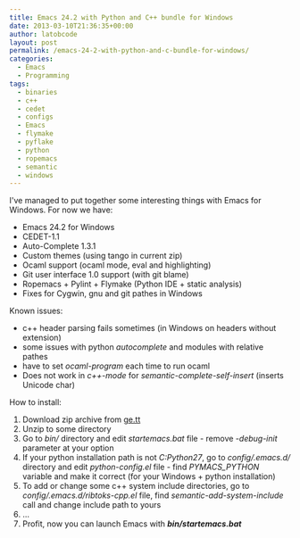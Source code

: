 ```yaml
---
title: Emacs 24.2 with Python and C++ bundle for Windows
date: 2013-03-10T21:36:35+00:00
author: latobcode
layout: post
permalink: /emacs-24-2-with-python-and-c-bundle-for-windows/
categories:
  - Emacs
  - Programming
tags:
  - binaries
  - c++
  - cedet
  - configs
  - Emacs
  - flymake
  - pyflake
  - python
  - ropemacs
  - semantic
  - windows
---
```

I've managed to put together some interesting things with Emacs for Windows. For now we have:

  * Emacs 24.2 for Windows
  * CEDET-1.1
  * Auto-Complete 1.3.1
  * Custom themes (using tango in current zip)
  * Ocaml support (ocaml mode, eval and highlighting)
  * Git user interface 1.0 support (with git blame)
  * Ropemacs + Pylint + Flymake (Python IDE + static analysis)
  * Fixes for Cygwin, gnu and git pathes in Windows

<!--more-->

Known issues:

  * c++ header parsing fails sometimes (in Windows on headers without extension)
  * some issues with python _autocomplete_ and modules with relative pathes
  * have to set _ocaml-program_ each time to run ocaml
  * <c-tab> Does not work in _c++-mode_ for _semantic-complete-self-insert_ (inserts Unicode char)

How to install:

  1. Download zip archive from <a title="Emacs 24.2 for Windows with c++ and python support" href="http://ge.tt/4JjpBha/v/0" target="_blank">ge.tt</a>
  2. Unzip to some directory
  3. Go to _bin/_ directory and edit _startemacs.bat_ file - remove _-debug-init_ parameter at your option
  4. If your python installation path is not _C:Python27_, go to _config/.emacs.d/_ directory and edit _python-config.el_ file - find _PYMACS_PYTHON_ variable and make it correct (for your Windows + python installation)
  5. To add or change some c++ system include directories, go to _config/.emacs.d/ribtoks-cpp.el_ file, find _semantic-add-system-include_ call and change include path to yours
  6. ...
  7. Profit, now you can launch Emacs with **_bin/startemacs.bat_**